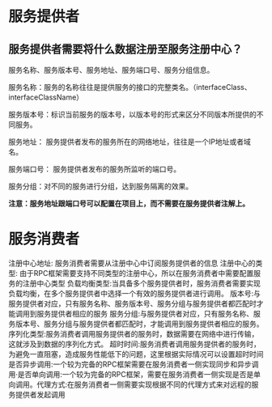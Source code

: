 # 服务提供者

## 服务提供者需要将什么数据注册至服务注册中心？

服务名称、服务版本号、服务地址、服务端口号、服务分组信息。

服务名称：服务的名称往往是提供服务的接口的完整类名。（interfaceClass、interfaceClassName）

服务版本号：标识当前服务的版本号，以版本号的形式来区分不同版本所提供的不同服务。

服务地址： 服务提供者发布的服务所在的网络地址，往往是一个IP地址或者域名。

服务端口号： 服务提供者发布的服务所监听的端口号。

服务分组：对不同的服务进行分组，达到服务隔离的效果。

**注意：服务地址跟端口号可以配置在项目上，而不需要在服务提供者注解上。**

# 服务消费者

注册中心地址: 服务消费者需要从注册中心中订阅服务提供者的信息
注册中心的类型: 由于RPC框架需要支持不同类型的注册中心，所以在服务消费者中需要配置服务的注册中心类型
负载均衡类型:当具备多个服务提供者时，服务消费者需要实现负载均衡，在多个服务提供者中选择一个有效的服务提供者进行调用。
版本号:与服务提供者对应，只有服务名称、服务版本号、服务分组与服务提供者都匹配时才能调用到服务提供者相应的服务
服务分组:与服务提供者对应，只有服务名称、服务版本号、服务分组与服务提供者都匹配时，才能调用到服务提供者相应的服务。
序列化类型:服务消费者调用服务提供者的服务时，数据需要在网络中进行传输，这就涉及到数据的序列化方式。
超时时间:服务消费者调用服务提供者的服务时，为避免一直阻塞，造成服务性能低下的问题，这里根据实际情况可以设置超时时间
是否异步调用:一个较为完备的RPC框架需要在服务消费者一侧实现同步和异步调用·是否单向调用:一个较为完备的RPC框架，需要在服务消费者一侧实现是否是单向调用。代理方式:在服务消费者一侧需要实现根据不同的代理方式来对远程的服务提供者发起调用

